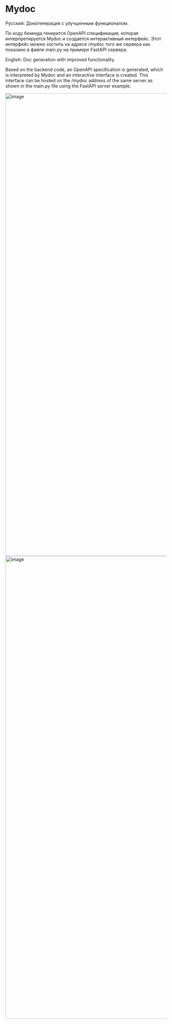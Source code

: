 # Mydoc
Русский:
Докогенерация с улучшенным функционалом.

По коду бекенда генерится OpenAPI спецификация, которая интерпретируется Mydoc и создается интерактивный интерфейс. Этот интерфейс можно хостить на адресе /mydoc того же сервера как показано в файле main.py на примере FastAPI сервера.

English:
Doc generation with improved functionality.

Based on the backend code, an OpenAPI specification is generated, which is interpreted by Mydoc and an interactive interface is created. This interface can be hosted on the /mydoc address of the same server as shown in the main.py file using the FastAPI server example.

<img width="1439" alt="image" src="https://github.com/al1ych/mydoc/assets/19241702/41271d13-4159-4162-85f5-4724e258f02d">

<img width="1439" alt="image" src="https://github.com/al1ych/mydoc/assets/19241702/8c77f413-6046-4604-82c3-9ee6d58bf669">
